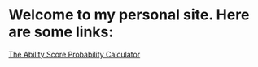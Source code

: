 <h1> Welcome to my personal site. Here are some links: </h1>

<a href="ASPC.html"> The Ability Score Probability Calculator </a>

